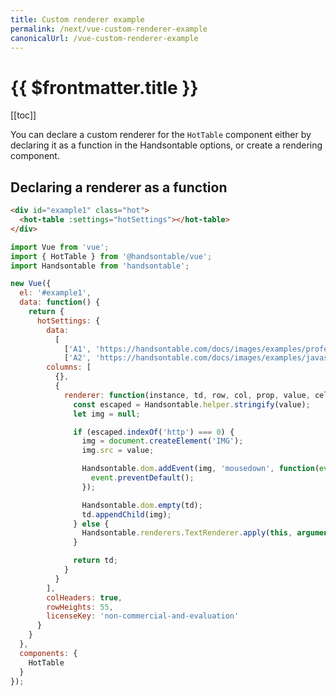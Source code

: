 ```yaml
---
title: Custom renderer example
permalink: /next/vue-custom-renderer-example
canonicalUrl: /vue-custom-renderer-example
---
```


# {{ $frontmatter.title }}

[[toc]]

You can declare a custom renderer for the `HotTable` component either by declaring it as a function in the Handsontable options, or create a rendering component.

## Declaring a renderer as a function

```html
<div id="example1" class="hot">
  <hot-table :settings="hotSettings"></hot-table>
</div>
```
```js
import Vue from 'vue';
import { HotTable } from '@handsontable/vue';
import Handsontable from 'handsontable';

new Vue({
  el: '#example1',
  data: function() {
    return {
      hotSettings: {
        data:
          [
            ['A1', 'https://handsontable.com/docs/images/examples/professional-javascript-developers-nicholas-zakas.jpg'],
            ['A2', 'https://handsontable.com/docs/images/examples/javascript-the-good-parts.jpg']],
        columns: [
          {},
          {
            renderer: function(instance, td, row, col, prop, value, cellProperties) {
              const escaped = Handsontable.helper.stringify(value);
              let img = null;

              if (escaped.indexOf('http') === 0) {
                img = document.createElement('IMG');
                img.src = value;

                Handsontable.dom.addEvent(img, 'mousedown', function(event) {
                  event.preventDefault();
                });

                Handsontable.dom.empty(td);
                td.appendChild(img);
              } else {
                Handsontable.renderers.TextRenderer.apply(this, arguments);
              }

              return td;
            }
          }
        ],
        colHeaders: true,
        rowHeights: 55,
        licenseKey: 'non-commercial-and-evaluation'
      }
    }
  },
  components: {
    HotTable
  }
});
```
